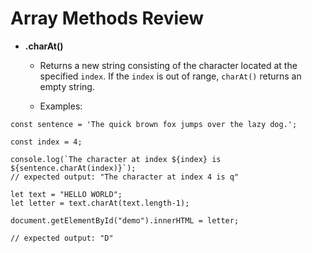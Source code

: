 <h1>Array Methods Review</h1>

- **.charAt()**
  - Returns a new string consisting of the character located at the specified `index`. If the `index` is out of range, `charAt()` returns an empty string.

  - Examples:
```
const sentence = 'The quick brown fox jumps over the lazy dog.';

const index = 4;

console.log(`The character at index ${index} is ${sentence.charAt(index)}`);
// expected output: "The character at index 4 is q"
```

```
let text = "HELLO WORLD";
let letter = text.charAt(text.length-1);

document.getElementById("demo").innerHTML = letter;

// expected output: "D"
```
